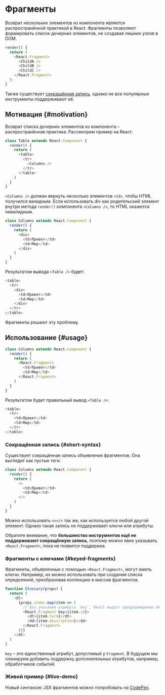 # Фрагменты

Возврат нескольких элементов из компонента является распространённой практикой в React. Фрагменты позволяют формировать список дочерних элементов, не создавая лишних узлов в DOM.

```js
render() {
  return (
    <React.Fragment>
      <ChildA />
      <ChildB />
      <ChildC />
    </React.Fragment>
  );
}
```

Также существует [сокращённая запись](#short-syntax), однако не все популярные инструменты поддерживают её.

## Мотивация {#motivation}

Возврат списка дочерних элементов из компонента – распространённая практика. Рассмотрим пример на React:

```js
class Table extends React.Component {
  render() {
    return (
      <table>
        <tr>
          <Columns />
        </tr>
      </table>
    )
  }
}
```

`<Columns />` должен вернуть несколько элементов `<td>`, чтобы HTML получился валидным. Если использовать div как родительский элемент внутри метода `render()` компонента `<Columns />`, то HTML окажется невалидным.

```js
class Columns extends React.Component {
  render() {
    return (
      <div>
        <td>Привет</td>
        <td>Мир</td>
      </div>
    )
  }
}
```

Результатом вывода `<Table />` будет:

```js
<table>
  <tr>
    <div>
      <td>Привет</td>
      <td>Мир</td>
    </div>
  </tr>
</table>
```

Фрагменты решают эту проблему.

## Использование {#usage}

```js
class Columns extends React.Component {
  render() {
    return (
      <React.Fragment>
        <td>Привет</td>
        <td>Мир</td>
      </React.Fragment>
    )
  }
}
```

Результатом будет правильный вывод `<Table />`:

```js
<table>
  <tr>
    <td>Привет</td>
    <td>Мир</td>
  </tr>
</table>
```

### Сокращённая запись {#short-syntax}

Существует сокращённая запись объявления фрагментов. Она выглядит как пустые теги:

```js
class Columns extends React.Component {
  render() {
    return (
      <>
        <td>Привет</td>
        <td>Мир</td>
      </>
    )
  }
}
```

Можно использовать `<></>` так же, как используется любой другой элемент. Однако такая запись не поддерживает ключи или атрибуты.

Обратите внимание, что **большинство инструментов ещё не поддерживают сокращённую запись**, поэтому можно явно указывать `<React.Fragment>`, пока не появится поддержка.

### Фрагменты с ключами {#keyed-fragments}

Фрагменты, объявленные с помощью `<React.Fragment>`, могут иметь ключи. Например, их можно использовать при создании списка определений, преобразовав коллекцию в массив фрагментов.

```js
function Glossary(props) {
  return (
    <dl>
      {props.items.map(item => (
        // Без указания атрибута `key`, React выдаст предупреждение об его отсутствии
        <React.Fragment key={item.id}>
          <dt>{item.term}</dt>
          <dd>{item.description}</dd>
        </React.Fragment>
      ))}
    </dl>
  )
}
```

`key` – это единственный атрибут, допустимый у `Fragment`. В будущем мы планируем добавить поддержку дополнительных атрибутов, например, обработчиков событий.

### Живой пример {#live-demo}

Новый синтаксис JSX фрагментов можно попробовать на [CodePen](https://codepen.io/reactjs/pen/VrEbjE?editors=1000).
